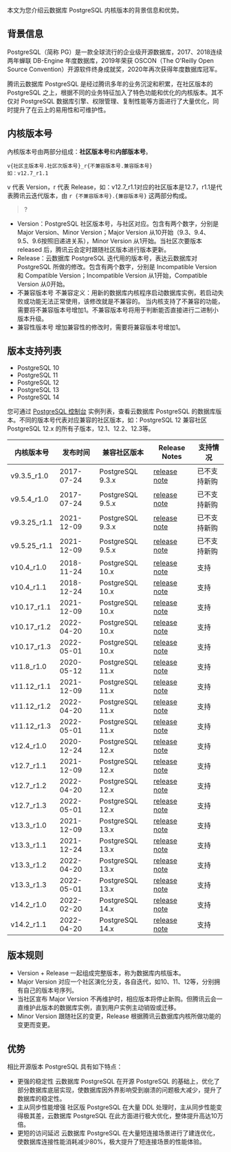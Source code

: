 本文为您介绍云数据库 PostgreSQL 内核版本的背景信息和优势。

## 背景信息
PostgreSQL（简称 PG）是一款全球流行的企业级开源数据库，2017、2018连续两年蝉联 DB-Engine 年度数据库，2019年荣获 OSCON（The O'Reilly Open Source Convention）开源软件终身成就奖，2020年再次获得年度数据库冠军。

腾讯云数据库 PostgreSQL 是经过腾讯多年的业务沉淀和积累，在社区版本的 PostgreSQL 之上，根据不同的业务特征加入了特色功能和优化的内核版本。其不仅对 PostgreSQL 数据库引擎、权限管理、复制性能等方面进行了大量优化，同时提升了在云上的易用性和可维护性。

## 内核版本号
內核版本号由两部分组成：**社区版本号**和**内部版本号**。
```
v{社区主版本号.社区次版本号}_r{不兼容版本号.兼容版本号}
如：v12.7_r1.1
```
v 代表 Version，r 代表 Release，如：v12.7_r1.1对应的社区版本是12.7，r1.1是代表腾讯云迭代版本，由 `r {不兼容版本号}.{兼容版本号}` 这两部分构成。

>?
- Version：PostgreSQL 社区版本号，与社区对应。包含有两个数字，分别是 Major Version、Minor Version；Major Version 从10开始（9.3、9.4、9.5、9.6按照旧递进关系），Minor Version 从1开始。当社区次要版本 released 后，腾讯云会定时跟随社区版本进行版本更新。
- Release：云数据库 PostgreSQL 迭代用的版本号，表达云数据库对 PostgreSQL 所做的修改。包含有两个数字，分别是 Incompatible Version 和 Compatible Version；Incompatible Version 从1开始，Compatible Version 从0开始。
 - 不兼容版本号
不兼容定义：用新的数据库内核程序启动数据库实例，若启动失败或功能无法正常使用，该修改就是不兼容的。
当内核支持了不兼容的功能，需要将不兼容版本号增加1。不兼容版本号将用于判断能否直接进行二进制小版本升级。
 - 兼容性版本号
增加兼容性的修改时，需要将兼容版本号增加1。

## 版本支持列表
- PostgreSQL 10
- PostgreSQL 11
- PostgreSQL 12
- PostgreSQL 13
- PostgreSQL 14

您可通过 [PostgreSQL 控制台](https://console.cloud.tencent.com/postgres) 实例列表，查看云数据库 PostgreSQL 的数据库版本。不同的版本号代表对应兼容的社区版本，如：PostgreSQL 12 兼容社区 PostgreSQL 12.x 的所有子版本，12.1、12.2、12.3等。

|内核版本号| 发布时间 | 兼容社区版本 | Release Notes |支持情况|
|---------|---------|---------|---------|---------|
| v9.3.5_r1.0 |2017-07-24| PostgreSQL 9.3.x | [release note](https://www.postgresql.org/docs/release/9.3.5/) |已不支持新购|
| v9.5.4_r1.0 |2017-07-24| PostgreSQL 9.5.x | [release note](https://www.postgresql.org/docs/release/9.5.4/) |已不支持新购|
| v9.3.25_r1.1 |2021-12-09| PostgreSQL 9.3.x | [release note](https://www.postgresql.org/docs/release/9.3.25/) |已不支持新购|
| v9.5.25_r1.1 |2021-12-09| PostgreSQL 9.5.x | [release note](https://www.postgresql.org/docs/release/9.5.25/) |已不支持新购|
| v10.4_r1.0 |2018-11-24| PostgreSQL 10.x | [release note](https://www.postgresql.org/docs/release/10.4/) |支持|
| v10.4_r1.1 |2018-12-24| PostgreSQL 10.x | [release note](https://www.postgresql.org/docs/release/10.4/) |支持|
| v10.17_r1.1 |2021-12-09| PostgreSQL 10.x | [release note](https://www.postgresql.org/docs/release/10.17/) |支持|
| v10.17_r1.2 |2022-04-20| PostgreSQL 10.x | [release note](https://www.postgresql.org/docs/release/10.17/) |支持|
| v10.17_r1.3 |2022-05-01| PostgreSQL 10.x | [release note](https://www.postgresql.org/docs/release/10.17/) |支持|
| v11.8_r1.0 |2020-05-12| PostgreSQL 11.x | [release note](https://www.postgresql.org/docs/release/11.8/) |支持|
| v11.12_r1.1 |2021-12-09| PostgreSQL 11.x | [release note](https://www.postgresql.org/docs/release/11.12/) |支持|
| v11.12_r1.2 |2022-04-20| PostgreSQL 11.x | [release note](https://www.postgresql.org/docs/release/11.12/) |支持|
| v11.12_r1.3 |2022-05-01| PostgreSQL 11.x | [release note](https://www.postgresql.org/docs/release/11.12/) |支持|
| v12.4_r1.0 |2020-12-24| PostgreSQL 12.x | [release note](https://www.postgresql.org/docs/release/12.4/) |支持|
| v12.7_r1.1 |2021-12-09| PostgreSQL 12.x | [release note](https://www.postgresql.org/docs/release/12.7/) |支持|
| v12.7_r1.2 |2022-04-20| PostgreSQL 12.x | [release note](https://www.postgresql.org/docs/release/12.7/) |支持|
| v12.7_r1.3 |2022-05-01| PostgreSQL 12.x | [release note](https://www.postgresql.org/docs/release/12.7/) |支持|
| v13.3_r1.0 |2021-12-09| PostgreSQL 13.x | [release note](https://www.postgresql.org/docs/release/13.3/) |支持|
| v13.3_r1.1 |2021-12-24| PostgreSQL 13.x | [release note](https://www.postgresql.org/docs/release/13.3/) |支持|
| v13.3_r1.2 |2022-04-20| PostgreSQL 13.x | [release note](https://www.postgresql.org/docs/release/13.3/) |支持|
| v13.3_r1.3 |2022-05-01| PostgreSQL 13.x | [release note](https://www.postgresql.org/docs/release/13.3/) |支持|
| v14.2_r1.0 |2022-02-20| PostgreSQL 14.x | [release note](https://www.postgresql.org/docs/release/14.2/) |支持|
| v14.2_r1.1 |2022-04-20| PostgreSQL 14.x | [release note](https://www.postgresql.org/docs/release/14.2/) |支持|


## 版本规则
- Version + Release 一起组成完整版本，称为数据库内核版本。
- Major Version 对应一个社区演化分支，各自迭代，如10、11、12等，分别拥有自己的版本号序列。
- 当社区宣布 Major Version 不再维护时，相应版本将停止新购。但腾讯云会一直维护此版本的数据库实例，直到用户实例主动销毁或迁移。
- Minor Version 跟随社区的变更，Release 根据腾讯云数据库内核所做功能的变更而变更。

## 优势
相比开源版本 PostgreSQL 具有如下特点：
- 更强的稳定性
云数据库 PostgreSQL 在开源 PostgreSQL 的基础上，优化了部分数据库底层实现，使数据库因外界影响受到崩溃的问题极大减少，提升了数据库的稳定性。
- 主从同步性能增强
社区版 PostgreSQL 在大量 DDL 处理时，主从同步性能变得极其差，云数据库 PostgreSQL 在此方面进行极大优化，整体提升高达10万倍。
- 更短的访问延迟
云数据库 PostgreSQL 在大量短连接场景进行了建连优化，使数据库连接性能消耗减少80%，极大提升了短连接场景的性能体验。
